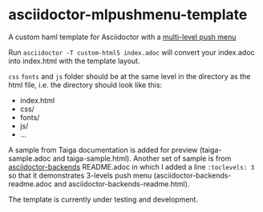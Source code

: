 # asciidoctor-mlpushmenu-template
A custom haml template for Asciidoctor with a [multi-level push menu](http://tympanus.net/codrops/2013/08/13/multi-level-push-menu)

Run `asciidoctor -T custom-html5 index.adoc` will convert your index.adoc into index.html with the template layout.

`css` `fonts` and `js` folder should be at the same level in the directory as the html file, i.e. the directory should look like this:

- index.html
- css/
- fonts/
- js/
- ...

A sample from Taiga documentation is added for preview (taiga-sample.adoc and taiga-sample.html). Another set of sample is from [asciidoctor-backends](https://github.com/asciidoctor/asciidoctor-backends) README.adoc in which I added a line `:toclevels: 3` so that it demonstrates 3-levels push menu (asciidoctor-backends-readme.adoc and asciidoctor-backends-readme.html).

The template is currently under testing and development.
